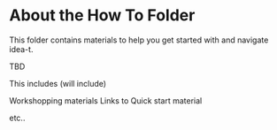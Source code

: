 # About the How To Folder

This folder contains materials to help you get started with and navigate idea-t.

TBD

This includes (will include)

Workshopping materials
Links to Quick start material

etc..

